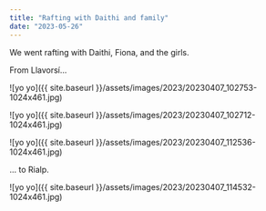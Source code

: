 ```yaml
---
title: "Rafting with Daithi and family"
date: "2023-05-26"
---
```


We went rafting with Daithi, Fiona, and the girls.

From Llavorsí...

![yo yo]({{ site.baseurl }}/assets/images/2023/20230407_102753-1024x461.jpg)

![yo yo]({{ site.baseurl }}/assets/images/2023/20230407_102712-1024x461.jpg)

![yo yo]({{ site.baseurl }}/assets/images/2023/20230407_112536-1024x461.jpg)

... to Rialp.

![yo yo]({{ site.baseurl }}/assets/images/2023/20230407_114532-1024x461.jpg)

